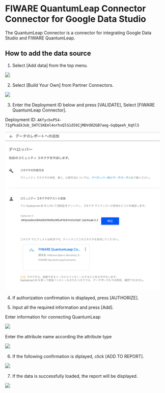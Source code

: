 # FIWARE QuantumLeap Connector Connector for Google Data Studio

The QuantumLeap Connector is a connector for integrating Google Data Studio and FIWARE QuantumLeap.

## How to add the data source

1. Select [Add data] from the top menu.

![](/images/01.png)

2. Select [Build Your Own] from Partner Connectors.

![](/images/02.png)

3. Enter the Deployment ID below and press [VALIDATE], Select [FIWARE QuantumLeap Connector].

Deployment ID: `AKfycbxP54-7IgPkaEk3ob_5HTCSKEml4orhxQlG1d59IjMDVd0ZGB7aeg-GqQqeeh_Kqhl5`

![](/images/03.png)

4. If authorization confirmation is displayed, press [AUTHORIZE].

5. Input all the required information and press [Add].

Enter information for connecting QuantumLeap

![](/images/04.png)

Enter the attribute name according the attribute type

![](/images/05.png)

6. If the following confirmation is diplayed, click [ADD TO REPORT].

![](/images/06.png)

7. If the data is successfully loaded, the report will be displayed.

![](/images/07.png)
